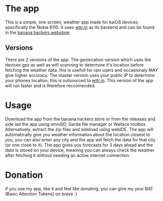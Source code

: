 # The app
This is a simple, one screen, weather app made for kaiOS devices, specifically the Nokia 8110. It uses [wttr.in](https://github.com/chubin/wttr.in) as its backend and can be found in the [banana hackers webstore](https://store.bananahackers.net/).

## Versions
There are 2 versions of the app. The geolocation version which uses the devices gps as well as wifi scanning to determine it's location before fetching the weather data, this is usefull for vpn users and occasionaly MAY give higher accuracy. The master version uses your public IP to determine your phones location, this is outsourced to [wttr.in](https://github.com/chubin/wttr.in). This version of the app will run faster and is therefore reccomended.

# Usage
Download the app from the banana hackers store or from the releases and side lad the app using omniSD, Gerda file manager or Wallace toolbox. Alternatively, extract the zip files and sideload using webIDE.
The app will automatically give you weather information about the location closest to you, you can also enter any city and the app will fetch the data for that city (or one close to it). The app gives you forecasts for 3 days ahead and the data is stored on your device, meaning you can always check the weather after fetching it without needing an active internet connection.


# Donation
If you use my app, like it and feel like donating, you can give my your BAT (Basic Attention Tokens) on brave :)
